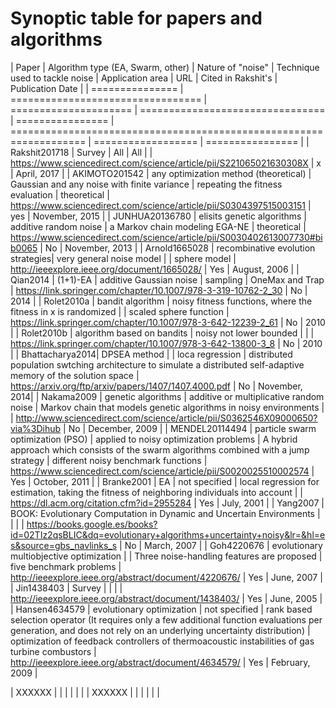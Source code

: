 # Synoptic table for papers and algorithms

| Paper           | Algorithm type (EA, Swarm, other) | Nature of "noise"     | Technique used to tackle noise   | Application area | URL                                                                 | Cited in Rakshit's | Publication Date |
| =============== | ================================= | ===================== | ================================ | ================ | =================================================================== | ================== | ================ |
| Rakshit201718   | Survey                            |          All          |              All                 |                  | https://www.sciencedirect.com/science/article/pii/S221065021630308X | x                  | April, 2017      |
| AKIMOTO201542   | any optimization method (theoretical) | Gaussian and any noise with finite variance  | repeating the fitness evaluation | theoretical      | https://www.sciencedirect.com/science/article/pii/S0304397515003151 | yes | November, 2015 |
| JUNHUA20136780  | elisits genetic algorithms        | additive random noise | a Markov chain modeling EGA-NE   | theoretical      | https://www.sciencedirect.com/science/article/pii/S0030402613007730#bib0065 | No | November, 2013 |
| Arnold1665028   | recombinative evolution strategies| very general noise model |                               | sphere model     | http://ieeexplore.ieee.org/document/1665028/ | Yes | August, 2006 |
| Qian2014        | (1+1)-EA                          | additive Gaussian noise | sampling                       | OneMax and Trap  | https://link.springer.com/chapter/10.1007/978-3-319-10762-2_30 | No | 2014 |
| Rolet2010a      | bandit algorithm                  | noisy fitness functions, where the fitness in x is randomized |                                  | scaled sphere function | https://link.springer.com/chapter/10.1007/978-3-642-12239-2_61 | No | 2010 |
| Rolet2010b      | algorithm based on bandits        | noisy not lower bounded |                                |                  | https://link.springer.com/chapter/10.1007/978-3-642-13800-3_8 | No | 2010 |
| Bhattacharya2014| DPSEA method                      |                       | loca regression                  | distributed population swtching architecture to simulate a distributed self-adaptive memory of the solution space | https://arxiv.org/ftp/arxiv/papers/1407/1407.4000.pdf | No | November, 2014|
| Nakama2009      | genetic algorithms                | additive or multiplicative random noise | Markov chain that models genetic algorithms in noisy environments |                  | http://www.sciencedirect.com/science/article/pii/S0362546X09000650?via%3Dihub | No | December, 2009 |
| MENDEL20114494  | particle swarm optimization (PSO) | applied to noisy optimization problems | A hybrid approach which consists of the swarm algorithms combined with a jump strategy | different noisy benchmark functions | https://www.sciencedirect.com/science/article/pii/S0020025510002574 | Yes | October, 2011 |
| Branke2001      |  EA                               | not specified         | local regression for estimation, taking the fitness of neighboring individuals into account |                  | https://dl.acm.org/citation.cfm?id=2955284 | Yes | July, 2001 |
| Yang2007        | BOOK: Evolutionary Computation in Dynamic and Uncertain Environments |                       |                                  |                  | https://books.google.es/books?id=02TIz2qsBLIC&dq=evolutionary+algorithms+uncertainty+noisy&lr=&hl=es&source=gbs_navlinks_s | No | March, 2007 |
| Goh4220676      | evolutionary multiobjective optimization |                       | Three noise-handling features are proposed | five benchmark problems | http://ieeexplore.ieee.org/abstract/document/4220676/ | Yes | June, 2007 |
| Jin1438403      | Survey                            |                       |                                  |                  | http://ieeexplore.ieee.org/abstract/document/1438403/ | Yes | June, 2005 |
| Hansen4634579   | evolutionary optimization         | not specified         | rank based selection operator (It requires only a few additional function evaluations per generation, and does not rely on an underlying uncertainty distribution) | optimization of feedback controllers of thermoacoustic instabilities of gas turbine combustors | http://ieeexplore.ieee.org/abstract/document/4634579/ | Yes | February, 2009 |

| XXXXXX          |                                   |                       |                                  |                  |   |
| XXXXXX          |                                   |                       |                                  |                  |   |
